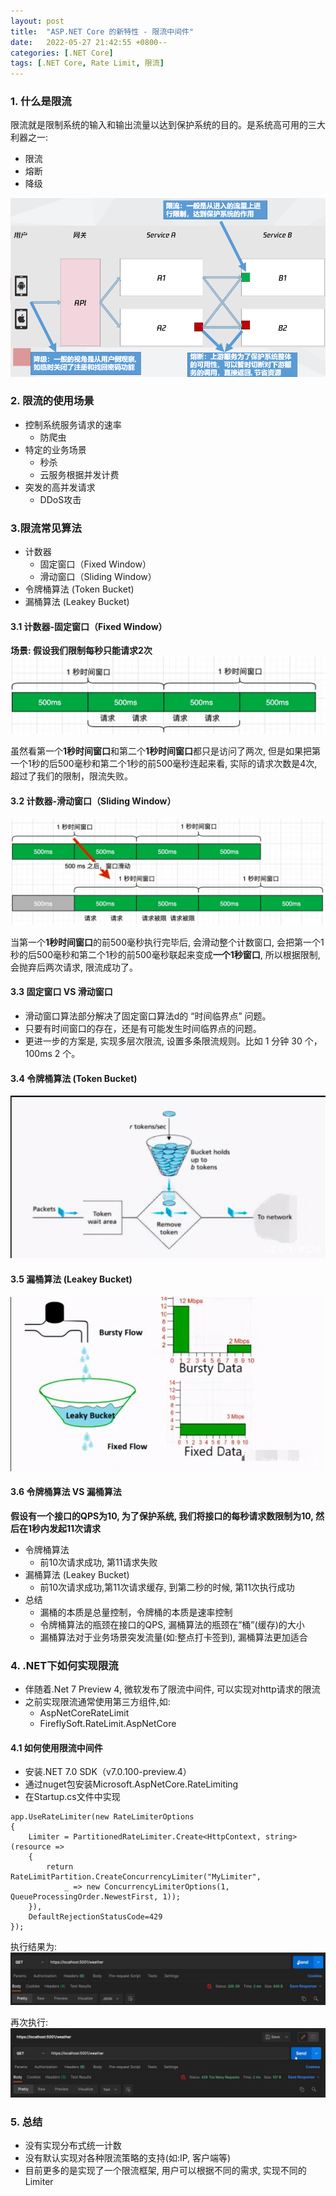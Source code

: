```yaml
---
layout: post
title:  "ASP.NET Core 的新特性 - 限流中间件"
date:   2022-05-27 21:42:55 +0800--
categories: [.NET Core]
tags: [.NET Core, Rate Limit, 限流]  
---
```


### 1. 什么是限流
限流就是限制系统的输入和输出流量以达到保护系统的目的。是系统高可用的三大利器之一:
- 限流
- 熔断
- 降级  

![差异](/assets/imgs/limit01.png)

### 2. 限流的使用场景

- 控制系统服务请求的速率
  - 防爬虫
- 特定的业务场景
  - 秒杀
  - 云服务根据并发计费
- 突发的高并发请求
  - DDoS攻击

### 3.限流常见算法

- 计数器
  - 固定窗口（Fixed Window）
  - 滑动窗口（Sliding Window）
- 令牌桶算法 (Token Bucket)
- 漏桶算法 (Leakey Bucket)

#### 3.1 计数器-固定窗口（Fixed Window）
**场景: 假设我们限制每秒只能请求2次**
![固定窗口](/assets/imgs/limit02.png)

虽然看第一个**1秒时间窗口**和第二个**1秒时间窗口**都只是访问了两次, 但是如果把第一个1秒的后500毫秒和第二个1秒的前500毫秒连起来看, 实际的请求次数是4次, 超过了我们的限制，限流失败。

#### 3.2 计数器-滑动窗口（Sliding Window）
![滑动窗口](/assets/imgs/limit03.png)

当第一个**1秒时间窗口**的前500毫秒执行完毕后, 会滑动整个计数窗口, 会把第一个1秒的后500毫秒和第二个1秒的前500毫秒联起来变成**一个1秒窗口**, 所以根据限制, 会抛弃后两次请求, 限流成功了。

#### 3.3 固定窗口 VS 滑动窗口
- 滑动窗口算法部分解决了固定窗口算法d的 “时间临界点” 问题。
- 只要有时间窗口的存在，还是有可能发生时间临界点的问题。
- 更进一步的方案是, 实现多层次限流, 设置多条限流规则。比如 1 分钟 30 个，100ms 2 个。

#### 3.4 令牌桶算法 (Token Bucket)
![令牌桶算法](/assets/imgs/limit04.png)

#### 3.5 漏桶算法 (Leakey Bucket)
![漏桶算法](/assets/imgs/limit05.png)


#### 3.6 令牌桶算法 VS 漏桶算法
**假设有一个接口的QPS为10, 为了保护系统, 我们将接口的每秒请求数限制为10, 然后在1秒内发起11次请求**
- 令牌桶算法
  - 前10次请求成功, 第11请求失败
- 漏桶算法 (Leakey Bucket)
  - 前10次请求成功,第11次请求缓存, 到第二秒的时候, 第11次执行成功
- 总结
  - 漏桶的本质是总量控制，令牌桶的本质是速率控制
  - 令牌桶算法的瓶颈在接口的QPS, 漏桶算法的瓶颈在”桶”(缓存)的大小
  - 漏桶算法对于业务场景突发流量(如:整点打卡签到), 漏桶算法更加适合

### 4. .NET下如何实现限流
- 伴随着.Net 7 Preview 4, 微软发布了限流中间件, 可以实现对http请求的限流
- 之前实现限流通常使用第三方组件,如:
  - AspNetCoreRateLimit
  - FireflySoft.RateLimit.AspNetCore

#### 4.1 如何使用限流中间件
- 安装.NET 7.0 SDK（v7.0.100-preview.4）
- 通过nuget包安装Microsoft.AspNetCore.RateLimiting
- 在Startup.cs文件中实现
  
``` CSharp
app.UseRateLimiter(new RateLimiterOptions
{
    Limiter = PartitionedRateLimiter.Create<HttpContext, string>(resource =>
    {
        return RateLimitPartition.CreateConcurrencyLimiter("MyLimiter",
            _ => new ConcurrencyLimiterOptions(1, QueueProcessingOrder.NewestFirst, 1));
    }),
    DefaultRejectionStatusCode=429
});
```

执行结果为:
![执行结果](/assets/imgs/limit07.png)

再次执行:
![执行结果](/assets/imgs/limit08.png)

### 5. 总结
- 没有实现分布式统一计数
- 没有默认实现对各种限流策略的支持(如:IP, 客户端等)
- 目前更多的是实现了一个限流框架, 用户可以根据不同的需求, 实现不同的Limiter

